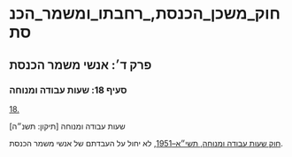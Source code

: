 # חוק_משכן_הכנסת,_רחבתו_ומשמר_הכנסת

## פרק ד׳: אנשי משמר הכנסת

### סעיף 18: שעות עבודה ומנוחה

[18.](https://he.wikisource.org/wiki/חוק_משכן_הכנסת,_רחבתו_ומשמר_הכנסת#s_yp_18)

שעות עבודה ומנוחה [תיקון: תשנ״ה]

[חוק שעות עבודה ומנוחה, תשי״א–1951](https://he.wikisource.org/wiki/חוק_שעות_עבודה_ומנוחה "חוק שעות עבודה ומנוחה"), לא יחול על העבדתם של אנשי משמר הכנסת.